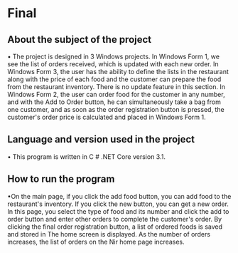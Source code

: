 # Final

## About the subject of the project
• The project is designed in 3 Windows projects. In Windows Form 1, we see the list of orders received, which is updated with each new order. In Windows Form 3, the user has the ability to define the lists in the restaurant along with the price of each food and the customer can prepare the food from the restaurant inventory. There is no update feature in this section. In Windows Form 2, the user can order food for the customer in any number, and with the Add to Order button, he can simultaneously take a bag from one customer, and as soon as the order registration button is pressed, the customer's order price is calculated and placed in Windows Form 1.

## Language and version used in the project
• This program is written in C # .NET Core version 3.1.

## How to run the program
•On the main page, if you click the add food button, you can add food to the restaurant's inventory. If you click the new button, you can get a new order. In this page, you select the type of food and its number and click the add to order button and enter other orders to complete the customer's order. By clicking the final order registration button, a list of ordered foods is saved and stored in The home screen is displayed. As the number of orders increases, the list of orders on the Nir home page increases.


